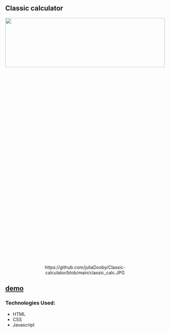 
<!-- Сменить -->

## Classic calculator

<div align="center"><img src="" width="100%" height="20%">https://github.com/juliaDooby/Classic-calculator/blob/main/classic_calc.JPG</img></div>

  [demo](https://juliadooby.github.io/Classic-calculator/)
---
<!--
 ### Development: 

* The calculator calculates the total cost of the trip and displays information in the order field  
---
-->
### Technologies Used:

* HTML
* CSS
* Javascript 
